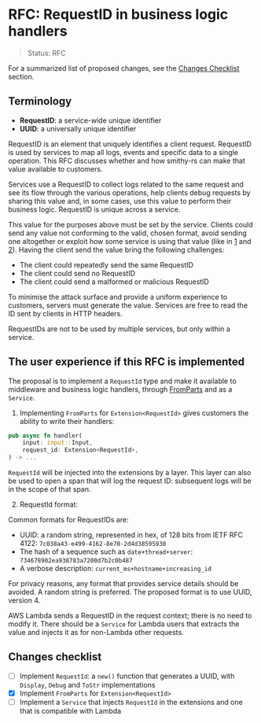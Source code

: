 <!-- Give your RFC a descriptive name saying what it would accomplish or what feature it defines -->
RFC: RequestID in business logic handlers
=============

<!-- RFCs start with the "RFC" status and are then either "Implemented" or "Rejected".  -->
> Status: RFC

<!-- A great RFC will include a list of changes at the bottom so that the implementor can be sure they haven't missed anything -->
For a summarized list of proposed changes, see the [Changes Checklist](#changes-checklist) section.

<!-- The "Terminology" section is optional but is really useful for defining the technical terms you're using in the RFC -->
Terminology
-----------

- **RequestID**: a service-wide unique identifier
- **UUID**: a universally unique identifier

<!-- Insert a short paragraph explaining, at a high level, what this RFC is for -->
RequestID is an element that uniquely identifies a client request. RequestID is used by services to map all logs, events and
specific data to a single operation. This RFC discusses whether and how smithy-rs can make that value available to customers.

Services use a RequestID to collect logs related to the same request and see its flow through the various operations,
help clients debug requests by sharing this value and, in some cases, use this value to perform their business logic. RequestID is unique across a service.

This value for the purposes above must be set by the service. Clients could send any value not conforming to the valid, chosen format,
avoid sending one altogether or exploit how some service is using that value
(like in [1](https://en.wikipedia.org/wiki/Shellshock_(software_bug)) and
[2](https://cwiki.apache.org/confluence/display/WW/S2-045)).
Having the client send the value bring the following challenges:
* The client could repeatedly send the same RequestID
* The client could send no RequestID
* The client could send a malformed or malicious RequestID

To minimise the attack surface and provide a uniform experience to customers, servers must generate the value.
Services are free to read the ID sent by clients in HTTP headers.

RequestIDs are not to be used by multiple services, but only within a service.

<!-- Explain how users will use this new feature and, if necessary, how this compares to the current user experience -->
The user experience if this RFC is implemented
----------------------------------------------

The proposal is to implement a `RequestId` type and make it available to middleware and business logic handlers, through [FromParts](../server/from-parts.md) and as a `Service`.

1. Implementing `FromParts` for `Extension<RequestId>` gives customers the ability to write their handlers:

```rust
pub async fn handler(
    input: input::Input,
    request_id: Extension<RequestId>,
) -> ...
```

`RequestId` will be injected into the extensions by a layer.
This layer can also be used to open a span that will log the request ID: subsequent logs will be in the scope of that span.

2. RequestId format:

Common formats for RequestIDs are:

* UUID: a random string, represented in hex, of 128 bits from IETF RFC 4122: `7c038a43-e499-4162-8e70-2d4d38595930`
* The hash of a sequence such as `date+thread+server`: `734678902ea938783a7200d7b2c0b487`
* A verbose description: `current_ms+hostname+increasing_id`

For privacy reasons, any format that provides service details should be avoided. A random string is preferred.
The proposed format is to use UUID, version 4.

AWS Lambda sends a RequestID in the request context; there is no need to modify it.
There should be a `Service` for Lambda users that extracts the value and injects it as for non-Lambda other requests.

Changes checklist
-----------------

- [ ] Implement `RequestId`: a `new()` function that generates a UUID, with `Display`, `Debug` and `ToStr` implementations
- [x] Implement `FromParts` for `Extension<RequestId>`
- [ ] Implement a `Service` that injects `RequestId` in the extensions and one that is compatible with Lambda

